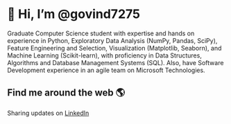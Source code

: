 <!---

- 👀 I’m interested in Data Science
- 🌱 I’m currently learning ...
- 💞️ I’m looking to collaborate on ...
- 📫 How to reach me ...
--->
# 👋 Hi, I’m @govind7275
Graduate Computer Science student with expertise and hands on experience in Python, Exploratory Data Analysis (NumPy, Pandas, SciPy), Feature Engineering and Selection, 
Visualization (Matplotlib, Seaborn), and Machine Learning (Scikit-learn), with proficiency in Data Structures, Algorithms and Database Management Systems (SQL). Also, have 
Software Development experience in an agile team on Microsoft Technologies.

## Find me around the web 🌎
Sharing updates on <a href = "https://www.linkedin.com/in/govindrander/"> LinkedIn </a>
<!---
govind7275/govind7275 is a ✨ special ✨ repository because its `README.md` (this file) appears on your GitHub profile.
You can click the Preview link to take a look at your changes.
--->
